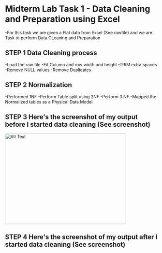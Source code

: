 # Midterm Lab Task 1 - Data Cleaning and Preparation using Excel
-For this task we are given a Flat data from Excel (See rawfile) and we are Task to perform Data CLeaning and Preparation

## STEP 1 Data Cleaning process
-Load the raw file
-Fit Column and row width and height
-TRIM extra spaces
-Remove NULL values
-Remove Duplicates

## STEP 2 Normalization
-Performed 1NF
-Perform Table split using 2NF
-Perform 3 NF
-Mapped the Normalized tables as a Physical Data Model

## STEP 3 Here's the screenshot of my output before I started data cleaning (See screenshot)
<img src="Images/RawData." alt="Alt Text" width="400" height="300">


## STEP 4 Here's the screenshot of my output after I started data cleaning (See screenshot)
